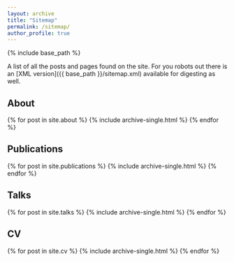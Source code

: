 ```yaml
---
layout: archive
title: "Sitemap"
permalink: /sitemap/
author_profile: true
---
```


{% include base_path %}

A list of all the posts and pages found on the site. For you robots out there is an [XML version]({{ base_path }}/sitemap.xml) available for digesting as well.

<h2>About</h2>
{% for post in site.about %}
  {% include archive-single.html %}
{% endfor %}

<h2>Publications</h2>
{% for post in site.publications %}
  {% include archive-single.html %}
{% endfor %}

<h2>Talks</h2>
{% for post in site.talks %}
  {% include archive-single.html %}
{% endfor %}

<h2>CV</h2>
{% for post in site.cv %}
  {% include archive-single.html %}
{% endfor %}


